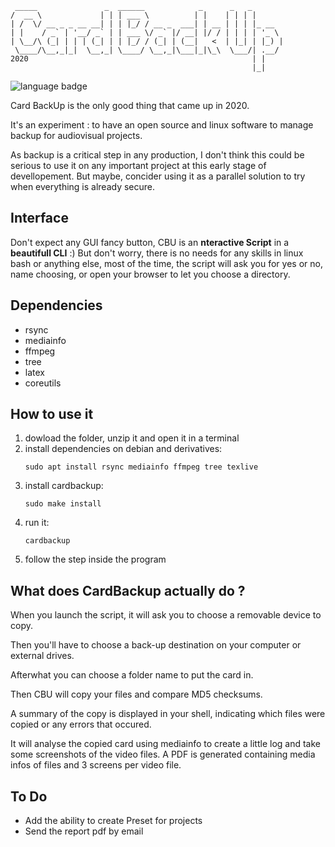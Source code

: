 ```
 _____               _  ______            _      _   _        
/  __ \             | | | ___ \          | |    | | | |       
| /  \/ __ _ _ __ __| | | |_/ / __ _  ___| | __ | | | |_ __   
| |    / _` | '__/ _` | | ___ \/ _` |/ __| |/ / | | | | '_ \  
| \__/\ (_| | | | (_| | | |_/ / (_| | (__|   <  | |_| | |_) | 
 \____/\__,_|_|  \__,_| \____/ \__,_|\___|_|\_\  \___/| .__/  
2020                                                  | |     
                                                      |_|     

```

![language badge](https://img.shields.io/github/languages/top/vincent-peugnet/cardbackup?color=green)

Card BackUp is the only good thing that came up in 2020.

It's an experiment : to have an open source and linux software to manage backup for audiovisual projects.

As backup is a critical step in any production, I don't think this could be serious to use it on any important project at this early stage of devellopement. But maybe, concider using it as a parallel solution to try when everything is already secure.

## Interface

Don't expect any GUI fancy button, CBU is an __nteractive Script__ in a __beautifull CLI__ :) But don't worry, there is no needs for any skills in linux bash or anything else, most of the time, the script will ask you for yes or no, name choosing, or open your browser to let you choose a directory.

## Dependencies

- rsync
- mediainfo
- ffmpeg
- tree
- latex
- coreutils


## How to use it

1. dowload the folder, unzip it and open it in a terminal
2. install dependencies on debian and derivatives:
    ```
    sudo apt install rsync mediainfo ffmpeg tree texlive
    ```
3. install cardbackup:
    ```
    sudo make install
    ```
4. run it:
    ```
    cardbackup
    ```
5. follow the step inside the program

## What does CardBackup actually do ?

When you launch the script, it will ask you to choose a removable device to copy.

Then you'll have to choose a back-up destination on your computer or external drives.

Afterwhat you can choose a folder name to put the card in.

Then CBU will copy your files and compare MD5 checksums.

A summary of the copy is displayed in your shell, indicating which files were copied or any errors that occured.

It will analyse the copied card using mediainfo to create a little log and take some screenshots of the video files. A PDF is generated containing media infos of files and 3 screens per video file.


## To Do

- Add the ability to create Preset for projects
- Send the report pdf by email